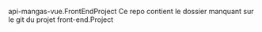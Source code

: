 api-mangas-vue.FrontEndProject
Ce repo contient le dossier manquant sur le git du projet front-end.Project